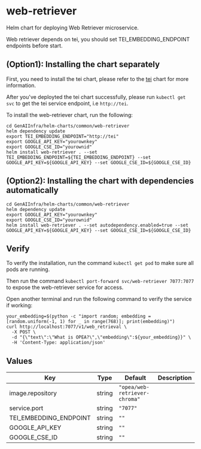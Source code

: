 # web-retriever

Helm chart for deploying Web Retriever microservice.

Web retriever depends on tei, you should set TEI_EMBEDDING_ENDPOINT endpoints before start.

## (Option1): Installing the chart separately

First, you need to install the tei chart, please refer to the [tei](../tei) chart for more information.

After you've deployted the tei chart successfully, please run `kubectl get svc` to get the tei service endpoint, i.e `http://tei`.

To install the web-retriever chart, run the following:

```console
cd GenAIInfra/helm-charts/common/web-retriever
helm dependency update
export TEI_EMBEDDING_ENDPOINT="http://tei"
export GOOGLE_API_KEY="yourownkey"
export GOOGLE_CSE_ID="yourownid"
helm install web-retriever . --set TEI_EMBEDDING_ENDPOINT=${TEI_EMBEDDING_ENDPOINT} --set GOOGLE_API_KEY=${GOOGLE_API_KEY} --set GOOGLE_CSE_ID=${GOOGLE_CSE_ID}
```

## (Option2): Installing the chart with dependencies automatically

```console
cd GenAIInfra/helm-charts/common/web-retriever
helm dependency update
export GOOGLE_API_KEY="yourownkey"
export GOOGLE_CSE_ID="yourownid"
helm install web-retriever . --set autodependency.enabled=true --set GOOGLE_API_KEY=${GOOGLE_API_KEY} --set GOOGLE_CSE_ID=${GOOGLE_CSE_ID}
```

## Verify

To verify the installation, run the command `kubectl get pod` to make sure all pods are running.

Then run the command `kubectl port-forward svc/web-retriever 7077:7077` to expose the web-retriever service for access.

Open another terminal and run the following command to verify the service if working:

```console
your_embedding=$(python -c "import random; embedding = [random.uniform(-1, 1) for _ in range(768)]; print(embedding)")
curl http://localhost:7077/v1/web_retrieval \
  -X POST \
  -d "{\"text\":\"What is OPEA?\",\"embedding\":${your_embedding}}" \
  -H 'Content-Type: application/json'
```

## Values

| Key                    | Type   | Default                       | Description |
| ---------------------- | ------ | ----------------------------- | ----------- |
| image.repository       | string | `"opea/web-retriever-chroma"` |             |
| service.port           | string | `"7077"`                      |             |
| TEI_EMBEDDING_ENDPOINT | string | `""`                          |             |
| GOOGLE_API_KEY         | string | `""`                          |             |
| GOOGLE_CSE_ID          | string | `""`                          |             |
